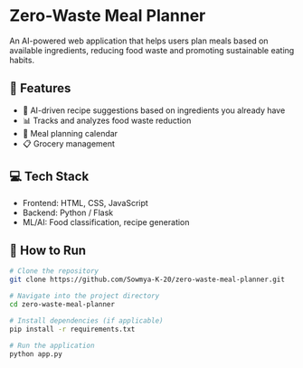 # Zero-Waste Meal Planner

An AI-powered web application that helps users plan meals based on available ingredients, reducing food waste and promoting sustainable eating habits.

## 🌟 Features

- 🧠 AI-driven recipe suggestions based on ingredients you already have
- 📊 Tracks and analyzes food waste reduction
- 📅 Meal planning calendar
- 📋 Grocery management

## 💻 Tech Stack

- Frontend: HTML, CSS, JavaScript
- Backend: Python / Flask 
- ML/AI: Food classification, recipe generation

## 🚀 How to Run

```bash
# Clone the repository
git clone https://github.com/Sowmya-K-20/zero-waste-meal-planner.git

# Navigate into the project directory
cd zero-waste-meal-planner

# Install dependencies (if applicable)
pip install -r requirements.txt

# Run the application
python app.py

